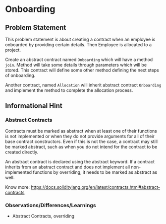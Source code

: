 # Onboarding
## Problem Statement

This problem statement is about creating a contract when an employee is onboarded by providing certain details. Then Employee is allocated to a project.

Create an abstract contract named `Onboarding` which will have a method `join`. Method will take some details through parameters which will be stored. This contract will define some other method defining the next steps of onboarding. 

Another contract, named `Allocation` will inherit abstract contract `Onboarding` and implement the method to complete the allocation process.

## Informational Hint

### Abstract Contracts

Contracts must be marked as abstract when at least one of their functions is not implemented or when they do not provide arguments for all of their base contract constructors. Even if this is not the case, a contract may still be marked abstract, such as when you do not intend for the contract to be created directly.

An abstract contract is declared using the abstract keyword. If a contract inherits from an abstract contract and does not implement all non-implemented functions by overriding, it needs to be marked as abstract as well.

Know more: https://docs.soliditylang.org/en/latest/contracts.html#abstract-contracts

### Observations/Differences/Learnings

- Abstract Contracts, overriding
